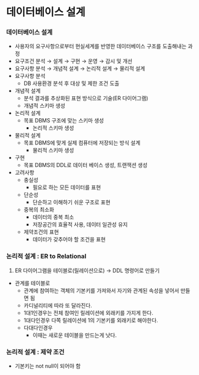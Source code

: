 # 데이터베이스 설계

### 데이터베이스 설계

- 사용자의 요구사항으로부터 현실세계를 반영한 데이터베이스 구조를 도출해내는 과정
- 요구조건 분석 → 설계 → 구현 → 운영 → 감시 및 개선
- 요구사항 분석 → 개념적 설계 → 논리적 설계 → 물리적 설계
- 요구사항 분석
    - DB 사용환경 분석 후 대상 및 제한 조건 도출
- 개념적 설계
    - 분석 결과를 추상화된 표현 방식으로 기술(ER 다이어그램)
    - 개념적 스키마 생성
- 논리적 설계
    - 목표  DBMS 구조에 맞는 스키마 생성
        - 논리적 스키마 생성
- 물리적 설계
    - 목표 DBMS에 맞게 실제 컴퓨터에 저장되는 방식 설계
        - 물리적 스키마 생성
- 구현
    - 목표 DBMS의 DDL로 데이터 베이스 생성, 트랜잭션 생성
- 고려사항
    - 충실성
        - 필요로 하는 모든 데이터를 표현
    - 단순성
        - 단순하고 이해하기 쉬운 구조로 표현
    - 중복의 최소화
        - 데이터의 중복 최소
        - 저장공간의 효율적 사용, 데이터 일관성 유지
    - 제약조건의 표현
        - 데이터가 갖추어야 할 조건을 표현

### 논리적 설계 : ER to Relational

1. ER 다이어그램을 테이블로(릴레이션으로) → DDL 명령어로 만들기
- 관계를 테이블로
    - 관계에 참여하는 객체의 기본키를 가져와서 자기와 관계된 속성을 넣어서 만들면 됨
    - 카디널리티에 따라 또 달라진다.
    - 1대1인경우는 전체 참여인 릴레이션에 외래키를 가지게 한다.
    - 1대다인경우 다쪽 릴레이션에 1의 기본키를 외래키로 해야한다.
    - 다대다인경우
        - 이때는 새로운 테이블을 만드는게 낫다.

### 논리적 설계 : 제약 조건

- 기본키는 not null이 되어야 함